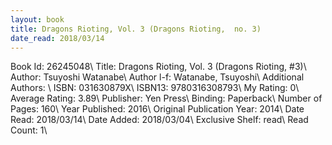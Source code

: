 ```yaml
---
layout: book
title: Dragons Rioting, Vol. 3 (Dragons Rioting,  no. 3)
date_read: 2018/03/14
---
```


Book Id: 26245048\ 
Title: Dragons Rioting, Vol. 3 (Dragons Rioting, #3)\ 
Author: Tsuyoshi Watanabe\ 
Author l-f: Watanabe, Tsuyoshi\ 
Additional Authors: \ 
ISBN: 031630879X\ 
ISBN13: 9780316308793\ 
My Rating: 0\ 
Average Rating: 3.89\ 
Publisher: Yen Press\ 
Binding: Paperback\ 
Number of Pages: 160\ 
Year Published: 2016\ 
Original Publication Year: 2014\ 
Date Read: 2018/03/14\ 
Date Added: 2018/03/04\ 
Exclusive Shelf: read\ 
Read Count: 1\ 

